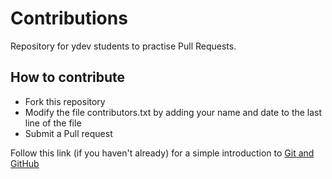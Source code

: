 # Contributions
Repository for ydev students to practise Pull Requests. 

## How to contribute
- Fork this repository
- Modify the file contributors.txt by adding your name and date to the last line of the file
- Submit a Pull request

Follow this link (if you haven't already) for a simple introduction to [Git and GitHub](https://www.dropbox.com/scl/fi/6a0wlos7sla9gwlff3y6z/Git-and-GitHub.paper?dl=0&rlkey=6dc9n6cuub8j0b2cnwdckm8yq) 
